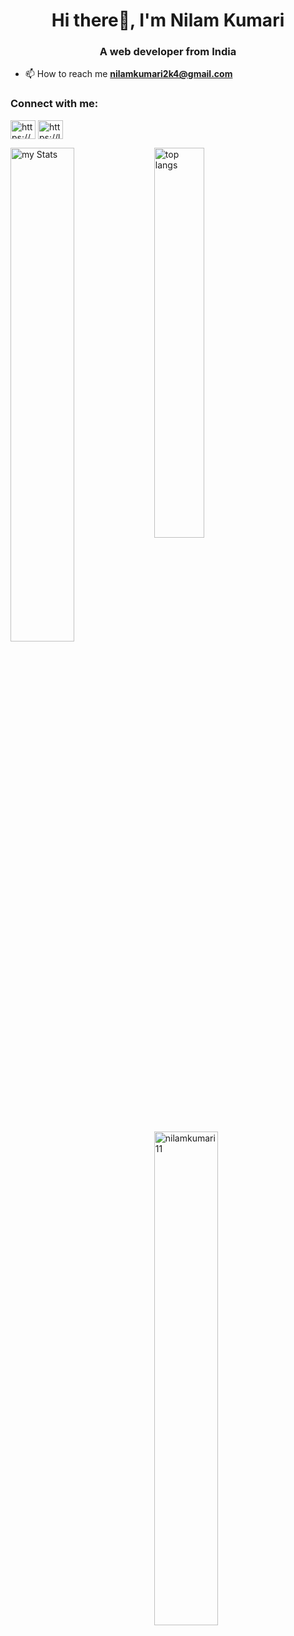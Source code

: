 <h1 align="center">Hi there👋, I'm Nilam Kumari</h1>
<h3 align="center">A web developer from India</h3>

- 📫 How to reach me **nilamkumari2k4@gmail.com**

<h3 align="left">Connect with me:</h3>
<p align="left">
<a href="https://www.linkedin.com/in/nilam-kumari-8190b5259/" target="blank"><img align="center" src="https://raw.githubusercontent.com/rahuldkjain/github-profile-readme-generator/master/src/images/icons/Social/linked-in-alt.svg" alt="https://www.linkedin.com/in/nilam-kumari-8190b5259/" height="30" width="40" /></a>
<a href="https://leetcode.com/u/nilam-kumari/" target="blank"><img align="center" src="https://raw.githubusercontent.com/rahuldkjain/github-profile-readme-generator/master/src/images/icons/Social/leet-code.svg" alt="https://leetcode.com/u/nilam-kumari/" height="30" width="40" /></a>
</p>


<img alt="my Stats" align="left" width=45% src="https://github-readme-stats.vercel.app/api?username=nilamkumari11&show_icons=true"/>

<img alt="top langs" align="rightt" width=40% src="https://github-readme-stats.vercel.app/api/top-langs/?username=nilamkumari11&layout=compact"/>
<p><img align="left" width=45% src="https://github-readme-streak-stats.herokuapp.com/?user=nilamkumari11&" alt="nilamkumari11" /></p>

<!--
<img alt="top langs" src="https://github-readme-stats.vercel.app/api/top-langs/?username=nilamkumari11&layout=compact"/>


**nilamkumari11/nilamkumari11** is a ✨ _special_ ✨ repository because its `README.md` (this file) appears on your GitHub profile.

Here are some ideas to get you started:

- 🔭 I’m currently working on ...
- 🌱 I’m currently learning ...
- 👯 I’m looking to collaborate on ...
- 🤔 I’m looking for help with ...
- 💬 Ask me about ...
- 📫 How to reach me: ...
- 😄 Pronouns: ...
- ⚡ Fun fact: ...
-->
